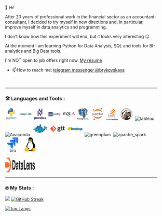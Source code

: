 👋 Hi!

After 20 years of professional work in the financial sector as an accountant-consultant, I decided to try myself in new directions and, in particular, improve myself in data analytics and programming.

I don't know how this experiment will end, but it looks very interesting 😜

At the moment I am learning Python for Data Analysis, SQL and tools for BI-analytics and Big Data tools. 

I'm NOT open to job offers right now. [My resume](https://hh.ru/resume/3e8e3255ff0dbc02380039ed1f507251523270)

- :mailbox:How to reach me: [telegram messenger @brykovskaya](https://t.me/brykovskaya)
<div 
 <img src="https://media.giphy.com/media/v1.Y2lkPTc5MGI3NjExbm8xMnlvazRsZ2U2NGxtZjZvMm8xbjhiaWJrNmYwZXhhajRkOHMyNSZlcD12MV9pbnRlcm5hbF9naWZfYnlfaWQmY3Q9Zw/5vSlCKNlyvvkZp8PCg/giphy.gif" width="60px"/>
  
<img src="https://komarev.com/ghpvc/?username=brykovskaya&style=flat-square&color=blue" alt=""/>

---

### :hammer_and_wrench: Languages and Tools :

<div>
<img src="https://github.com/devicons/devicon/blob/master/icons/python/python-original-wordmark.svg" title="Python" alt="Python" width="40" height="40"/>&nbsp; 
<img src="https://github.com/devicons/devicon/blob/master/icons/matplotlib/matplotlib-original-wordmark.svg" title="matplotlib" alt="matplotlib" width="40" height="40"/>&nbsp; 
<img src="https://github.com/devicons/devicon/blob/master/icons/pandas/pandas-original-wordmark.svg" title="pandas" alt="pandas" width="40" height="40"/>&nbsp; 
<img src="https://github.com/devicons/devicon/blob/master/icons/plotly/plotly-original-wordmark.svg" title="plotly" alt="plotly" width="40" height="40"/>&nbsp; 
 <img src="https://github.com/devicons/devicon/blob/master/icons/sqlalchemy/sqlalchemy-original.svg" title="sqlalchemy" alt="sqlalchemy" width="40" height="40"/>&nbsp; 
<img src="https://github.com/devicons/devicon/blob/master/icons/postgresql/postgresql-original-wordmark.svg" title="PostgreSQL" alt="PostgreSQL" width="40" height="40"/>&nbsp;
<img src="https://github.com/devicons/devicon/blob/master/icons/jupyter/jupyter-original-wordmark.svg" title="jupyter" alt="jupyter" width="40" height="40"/>&nbsp;
<img src="https://github.com/devicons/devicon/blob/master/icons/stackoverflow/stackoverflow-original-wordmark.svg" title="stackoverflow" alt="stackoverflow" width="40" height="40"/>&nbsp;
<img src="https://github.com/devicons/devicon/blob/master/icons/dbeaver/dbeaver-original.svg" title="dbeaver" alt="dbeaver" width="40" height="40"/>&nbsp;
<img src="https://img.icons8.com/?size=100&id=9Kvi1p1F0tUo&format=png&color=000000" title="tableau" alt="tableau" width="40" height="40"/>&nbsp;
 <img src="https://img.icons8.com/?size=100&id=F4uMFPZgS0gt&format=png&color=000000" title="Anaconda" alt="Anaconda" width="40" height="40"/>&nbsp;
 <img src="https://github.com/devicons/devicon/blob/master/icons/docker/docker-original.svg" title="Docker" alt="Docker" width="50" height="50"/>&nbsp;
 <img src="https://github.com/devicons/devicon/blob/master/icons/git/git-original-wordmark.svg" title="Git" alt="Git" width="50" height="50"/>&nbsp;
 <img src="https://github.com/devicons/devicon/blob/master/icons/hadoop/hadoop-original-wordmark.svg" title="Hadoop" alt="Hadoop" width="50" height="50"/>&nbsp;
 <img src="https://images.icon-icons.com/2699/PNG/512/greenplum_logo_icon_171038.png" title="greenplum" alt="greenplum" height="50"/>&nbsp;
 <img src="https://images.icon-icons.com/2699/PNG/512/apache_spark_logo_icon_170561.png" title="apache_spark" alt="apache_spark" height="50"/>&nbsp;
  <img src="https://github.com/devicons/devicon/blob/master/icons/jira/jira-original-wordmark.svg" title="jira" alt="jira" width="50" height="50"/>&nbsp;
<img src= "https://github.com/devicons/devicon/blob/master/icons/linux/linux-original.svg"  title="linux" alt="linux" width="50" height="50"/>&nbsp;

 <img src= "https://github.com/brykovskaya/technologies/blob/main/BI_ANALYSIS/images/logo-dl-full.42bd99d4.svg"  title="datalens" alt="datalens" width="100" height="50"/>&nbsp;
</div>

---

### :fire: My Stats :
![](http://github-profile-summary-cards.vercel.app/api/cards/profile-details?username=brykovskaya&theme=algolia)
[![GitHub Streak](http://github-readme-streak-stats.herokuapp.com?user=brykovskaya&theme=dark&background=000000)](https://git.io/streak-stats)

[![Top Langs](https://github-readme-stats.vercel.app/api/top-langs/?username=brykovskaya)](https://github.com/anuraghazra/github-readme-stats)
